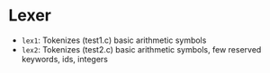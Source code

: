 # Lexer

- `lex1`: Tokenizes (test1.c) basic arithmetic symbols
- `lex2`: Tokenizes (test2.c) basic arithmetic symbols, few reserved keywords, ids, integers
